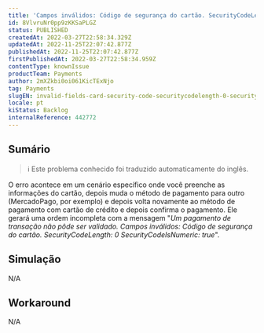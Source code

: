 ```yaml
---
title: 'Campos inválidos: Código de segurança do cartão. SecurityCodeLength: 0 SecurityCodeIsNumeric: true'
id: 8VlvruNr0pp9zKKSaPLGZ
status: PUBLISHED
createdAt: 2022-03-27T22:58:34.329Z
updatedAt: 2022-11-25T22:07:42.877Z
publishedAt: 2022-11-25T22:07:42.877Z
firstPublishedAt: 2022-03-27T22:58:34.959Z
contentType: knownIssue
productTeam: Payments
author: 2mXZkbi0oi061KicTExNjo
tag: Payments
slugEN: invalid-fields-card-security-code-securitycodelength-0-securitycodeisnumeric-true
locale: pt
kiStatus: Backlog
internalReference: 442772
---
```


## Sumário

>ℹ️ Este problema conhecido foi traduzido automaticamente do inglês.


O erro acontece em um cenário específico onde você preenche as informações do cartão, depois muda o método de pagamento para outro (MercadoPago, por exemplo) e depois volta novamente ao método de pagamento com cartão de crédito e depois confirma o pagamento.
Ele gerará uma ordem incompleta com a mensagem "*Um pagamento de transação não pôde ser validado. Campos inválidos: Código de segurança do cartão. SecurityCodeLength: 0 SecurityCodeIsNumeric: true*".



## Simulação


N/A



## Workaround


N/A

